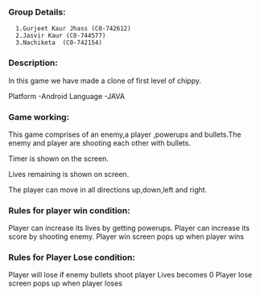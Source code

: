 ### Group Details:
      1.Gurjeet Kaur Jhass (C0-742612)
      2.Jasvir Kaur (C0-744577)
      3.Nachiketa  (C0-742154)


### Description:
In this game we have made a clone of first level of chippy.

Platform -Android
Language -JAVA

### Game working:

This game comprises of an enemy,a player ,powerups and bullets.The enemy and player are shooting each other with bullets.

Timer is shown on the screen.

Lives remaining is shown on screen.

The player can move in all directions up,down,left and right.

### Rules for player win condition:

Player can increase its lives by getting powerups.
Player can increase its score by shooting enemy.
Player win screen pops up when player wins

### Rules for Player Lose condition:
Player will lose if enemy bullets shoot player
Lives becomes 0
Player lose screen pops up when player loses



